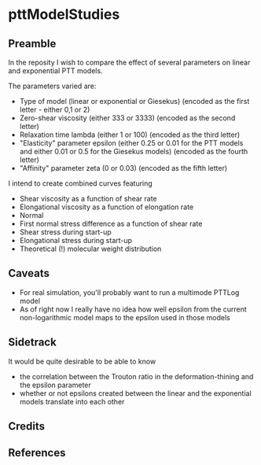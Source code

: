 # pttModelStudies

## Preamble
In the reposity I wish to compare the effect of several parameters on linear and exponential PTT models.

The parameters varied are:

* Type of model (linear or exponential or Giesekus) (encoded as the first letter - either 0,1 or 2)
* Zero-shear viscosity (either 333 or 3333) (encoded as the second letter)
* Relaxation time lambda (either 1 or 100) (encoded as the third letter)
* "Elasticity" parameter epsilon (either 0.25 or 0.01 for the PTT models and either 0.01 or 0.5 for the Giesekus models) (encoded as the fourth letter)
* "Affinity" parameter zeta (0 or 0.03) (encoded as the fifth letter)

I intend to create combined curves featuring

* Shear viscosity as a function of shear rate
* Elongational viscosity as a function of elongation rate
* Normal
* First normal stress difference as a function of shear rate
* Shear stress during start-up
* Elongational stress during start-up
* Theoretical (!) molecular weight distribution

## Caveats
* For real simulation, you'll probably want to run a multimode PTTLog model
* As of right now I really have no idea how well epsilon from the current non-logarithmic model maps to the epsilon used in those models 

## Sidetrack

It would be quite desirable to be able to know
* the correlation between the Trouton ratio in the deformation-thining and the epsilon parameter
* whether or not epsilons created between the linear and the exponential models translate into each other

## 

## Credits

## References
